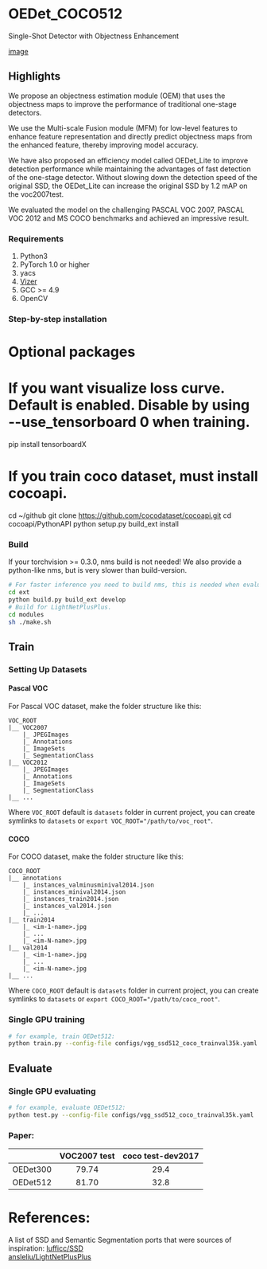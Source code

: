 # OEDet_COCO512
Single-Shot Detector with Objectness Enhancement

[image](https://github.com/BarryKCL/OEDet_COCO512/blob/master/figures/OEDet_A.png)

## Highlights

  We propose an objectness estimation module (OEM) that uses the objectness maps to improve the performance of traditional one-stage detectors.
  
  We use the Multi-scale Fusion module (MFM) for low-level features to enhance feature representation and directly predict objectness maps from the enhanced feature, thereby improving model accuracy.

  We have also proposed an efficiency model called OEDet_Lite to improve detection performance while maintaining the advantages of fast detection of the one-stage detector. Without slowing down the detection speed of the original SSD, the OEDet_Lite can increase the original SSD by 1.2 mAP on the voc2007test. 

  We evaluated the model on the challenging PASCAL VOC 2007, PASCAL VOC 2012 and MS COCO benchmarks and achieved an impressive result.

### Requirements

1. Python3
1. PyTorch 1.0 or higher
1. yacs
1. [Vizer](https://github.com/lufficc/Vizer)
1. GCC >= 4.9
1. OpenCV

### Step-by-step installation

# Optional packages

# If you want visualize loss curve. Default is enabled. Disable by using --use_tensorboard 0 when training.
pip install tensorboardX

# If you train coco dataset, must install cocoapi.
cd ~/github
git clone https://github.com/cocodataset/cocoapi.git
cd cocoapi/PythonAPI
python setup.py build_ext install

### Build
If your torchvision >= 0.3.0, nms build is not needed! We also provide a python-like nms, but is very slower than build-version.
```bash
# For faster inference you need to build nms, this is needed when evaluating. Only training doesn't need this.
cd ext
python build.py build_ext develop
# Build for LightNetPlusPlus.
cd modules
sh ./make.sh
```

## Train

### Setting Up Datasets
#### Pascal VOC

For Pascal VOC dataset, make the folder structure like this:
```
VOC_ROOT
|__ VOC2007
    |_ JPEGImages
    |_ Annotations
    |_ ImageSets
    |_ SegmentationClass
|__ VOC2012
    |_ JPEGImages
    |_ Annotations
    |_ ImageSets
    |_ SegmentationClass
|__ ...
```
Where `VOC_ROOT` default is `datasets` folder in current project, you can create symlinks to `datasets` or `export VOC_ROOT="/path/to/voc_root"`.

#### COCO

For COCO dataset, make the folder structure like this:
```
COCO_ROOT
|__ annotations
    |_ instances_valminusminival2014.json
    |_ instances_minival2014.json
    |_ instances_train2014.json
    |_ instances_val2014.json
    |_ ...
|__ train2014
    |_ <im-1-name>.jpg
    |_ ...
    |_ <im-N-name>.jpg
|__ val2014
    |_ <im-1-name>.jpg
    |_ ...
    |_ <im-N-name>.jpg
|__ ...
```
Where `COCO_ROOT` default is `datasets` folder in current project, you can create symlinks to `datasets` or `export COCO_ROOT="/path/to/coco_root"`.

### Single GPU training

```bash
# for example, train OEDet512:
python train.py --config-file configs/vgg_ssd512_coco_trainval35k.yaml
```

## Evaluate

### Single GPU evaluating

```bash
# for example, evaluate OEDet512:
python test.py --config-file configs/vgg_ssd512_coco_trainval35k.yaml
```
### Paper:

|         | VOC2007 test | coco test-dev2017 |
| :-----: | :----------: |   :----------:    |
| OEDet300 |     79.74     |      29.4         |
| OEDet512 |     81.70     |      32.8         |

# References:
A list of SSD and Semantic Segmentation ports that were sources of inspiration:
[lufficc/SSD](https://github.com/lufficc/SSD)       
[ansleliu/LightNetPlusPlus](https://github.com/ansleliu/LightNetPlusPlus)




